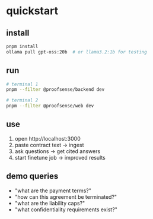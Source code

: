 # quickstart

## install
```bash
pnpm install
ollama pull gpt-oss:20b  # or llama3.2:1b for testing
```

## run
```bash
# terminal 1
pnpm --filter @proofsense/backend dev

# terminal 2  
pnpm --filter @proofsense/web dev
```

## use
1. open http://localhost:3000
2. paste contract text → ingest
3. ask questions → get cited answers
4. start finetune job → improved results

## demo queries
- "what are the payment terms?"
- "how can this agreement be terminated?"
- "what are the liability caps?"
- "what confidentiality requirements exist?"

